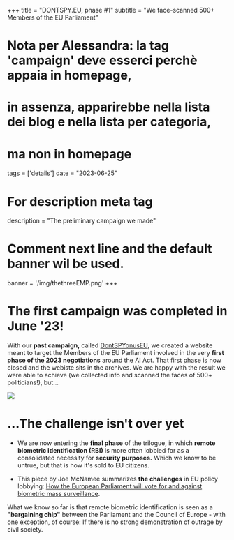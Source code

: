 +++
title = "DONTSPY.EU, phase #1"
subtitle = "We face-scanned 500+ Members of the EU Parliament"

# Nota per Alessandra: la tag 'campaign' deve esserci perchè appaia in homepage,
# in assenza, apparirebbe nella lista dei blog e nella lista per categoria,
# ma non in homepage
tags = ['details']
date = "2023-06-25"

# For description meta tag
description = "The preliminary campaign we made"

# Comment next line and the default banner wil be used.
banner = '/img/thethreeEMP.png'
+++

# The first campaign was completed in June '23!


With our **past campaign,** called [DontSPYonusEU](//dontspyonus.eu), we created a website meant to target the Members of the EU Parliament involved in the very **first phase of the 2023 negotiations** around the AI Act. That first phase is now closed and the webiste sits in the archives. We are happy with the result we were able to achieve (we collected info and scanned the faces of 500+ politicians!), but...

![](img/thethreeEMP.png)

# ...The challenge isn't over yet

* We are now entering the **final phase** of the trilogue, in which **remote biometric identification (RBI)** is more often lobbied for as a consolidated necessity for **security purposes.** Which we know to be untrue, but that is how it's sold to EU citizens.

* This piece by Joe McNamee summarizes **the challenges** in EU policy lobbying: [How the European Parliament will vote for and against biometric mass surveillance](//www.linkedin.com/pulse/how-european-parliament-vote-against-biometric-mass-joe-mcnamee).

What we know so far is that remote biometric identification is seen as a **"bargaining chip"** between the Parliament and the Council of Europe - with one exception, of course: If there is no strong demonstration of outrage by civil society.

